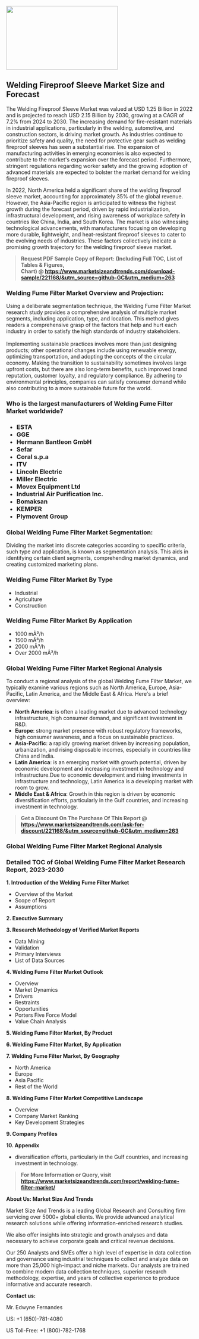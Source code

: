 <p><img class="alignnone size-medium wp-image-20088" src="https://ffe5etoiles.com/wp-content/uploads/2024/12/MST1-300x171.png" alt="" width="300" height="171" /></p><h2>Welding Fireproof Sleeve Market Size and Forecast</h2><p>The Welding Fireproof Sleeve Market was valued at USD 1.25 Billion in 2022 and is projected to reach USD 2.15 Billion by 2030, growing at a CAGR of 7.2% from 2024 to 2030. The increasing demand for fire-resistant materials in industrial applications, particularly in the welding, automotive, and construction sectors, is driving market growth. As industries continue to prioritize safety and quality, the need for protective gear such as welding fireproof sleeves has seen a substantial rise. The expansion of manufacturing activities in emerging economies is also expected to contribute to the market's expansion over the forecast period. Furthermore, stringent regulations regarding worker safety and the growing adoption of advanced materials are expected to bolster the market demand for welding fireproof sleeves.</p><p>In 2022, North America held a significant share of the welding fireproof sleeve market, accounting for approximately 35% of the global revenue. However, the Asia-Pacific region is anticipated to witness the highest growth during the forecast period, driven by rapid industrialization, infrastructural development, and rising awareness of workplace safety in countries like China, India, and South Korea. The market is also witnessing technological advancements, with manufacturers focusing on developing more durable, lightweight, and heat-resistant fireproof sleeves to cater to the evolving needs of industries. These factors collectively indicate a promising growth trajectory for the welding fireproof sleeve market.</p></p><blockquote id="" class=""><strong>Request PDF Sample Copy of Report: (Including Full TOC, List of Tables &amp; Figures, Chart)&nbsp;@&nbsp;<strong><a href="https://www.marketsizeandtrends.com/download-sample/221168/&utm_source=github-GC&utm_medium=263" target="_blank">https://www.marketsizeandtrends.com/download-sample/221168/&utm_source=github-GC&utm_medium=263</a></strong></strong></blockquote><h3 id="" class="">Welding Fume Filter Market&nbsp;Overview and Projection:</h3><p id="" class="">Using a deliberate segmentation technique, the Welding Fume Filter Market research study provides a comprehensive analysis of multiple market segments, including application, type, and location. This method gives readers a comprehensive grasp of the factors that help and hurt each industry in order to satisfy the high standards of industry stakeholders. <br /> <br />Implementing sustainable practices involves more than just designing products; other operational changes include using renewable energy, optimizing transportation, and adopting the concepts of the circular economy. Making the transition to sustainability sometimes involves large upfront costs, but there are also long-term benefits, such improved brand reputation, customer loyalty, and regulatory compliance. By adhering to environmental principles, companies can satisfy consumer demand while also contributing to a more sustainable future for the world.</p><h3 id="" class="">Who is the largest manufacturers of&nbsp;Welding Fume Filter Market worldwide?</h3><h3 class=""><p><ul><li>ESTA </li><li> GGE </li><li> Hermann Bantleon GmbH </li><li> Sefar </li><li> Coral s.p.a </li><li> ITV </li><li> Lincoln Electric </li><li> Miller Electric </li><li> Movex Equipment Ltd </li><li> Industrial Air Purification Inc. </li><li> Bomaksan </li><li> KEMPER </li><li> Plymovent Group</li></ul></p></h3><h3 id="" class="">Global&nbsp;Welding Fume Filter Market Segmentation:</h3><p id="" class="">Dividing the market into discrete categories according to specific criteria, such type and application, is known as segmentation analysis. This aids in identifying certain client segments, comprehending market dynamics, and creating customized marketing plans.</p><h3 id="" class="">Welding Fume Filter Market&nbsp;By Type</h3><p><p><ul><li>Industrial</li><li> Agriculture</li><li> Construction</p></li></ul></p></p><h3 id="" class="">Welding Fume Filter Market&nbsp;By Application</h3><p class=""><p><ul><li>1000 mÂ³/h</li><li> 1500 mÂ³/h</li><li> 2000 mÂ³/h</li><li> Over 2000 mÂ³/h</li></ul></p></p><h3 id="" class="">Global Welding Fume Filter Market Regional Analysis</h3><p id="" class="">To conduct a regional analysis of the global Welding Fume Filter Market, we typically examine various regions such as North America, Europe, Asia-Pacific, Latin America, and the Middle East &amp; Africa. Here's a brief overview:</p><ul><li><strong>North America</strong>: is often a leading market due to advanced technology infrastructure, high consumer demand, and significant investment in R&amp;D.</li><li><strong>Europe</strong>: strong market presence with robust regulatory frameworks, high consumer awareness, and a focus on sustainable practices.</li><li><strong>Asia-Pacific</strong>: a rapidly growing market driven by increasing population, urbanization, and rising disposable incomes, especially in countries like China and India.</li><li><strong>Latin America</strong>: is an emerging market with growth potential, driven by economic development and increasing investment in technology and infrastructure.Due to economic development and rising investments in infrastructure and technology, Latin America is a developing market with room to grow.</li><li><strong>Middle East &amp; Africa</strong>: Growth in this region is driven by economic diversification efforts, particularly in the Gulf countries, and increasing investment in technology.</li></ul><blockquote id="" class=""><strong>Get a Discount On The Purchase Of This Report @ <strong><a href="https://www.marketsizeandtrends.com/ask-for-discount/221168/&utm_source=github-GC&utm_medium=263" target="_blank">https://www.marketsizeandtrends.com/ask-for-discount/221168/&utm_source=github-GC&utm_medium=263</a></strong></strong></blockquote><h3 id="" class="">Global Welding Fume Filter Market Regional Analysis</h3><h3 id="" class="">Detailed TOC of Global Welding Fume Filter Market Research Report, 2023-2030</h3><p id="" class=""><strong>1. Introduction of the Welding Fume Filter Market</strong></p><ul><li>Overview of the Market</li><li>Scope of Report</li><li>Assumptions</li></ul><p id="" class=""><strong>2. Executive Summary</strong></p><p id="" class=""><strong>3. Research Methodology of Verified Market Reports</strong></p><ul><li>Data Mining</li><li>Validation</li><li>Primary Interviews</li><li>List of Data Sources</li></ul><p id="" class=""><strong>4. Welding Fume Filter Market Outlook</strong></p><ul><li>Overview</li><li>Market Dynamics</li><li>Drivers</li><li>Restraints</li><li>Opportunities</li><li>Porters Five Force Model</li><li>Value Chain Analysis</li></ul><p id="" class=""><strong>5. Welding Fume Filter Market, By Product</strong></p><p id="" class=""><strong>6. Welding Fume Filter Market, By Application</strong></p><p id="" class=""><strong>7. Welding Fume Filter Market, By Geography</strong></p><ul><li>North America</li><li>Europe</li><li>Asia Pacific</li><li>Rest of the World</li></ul><p id="" class=""><strong>8. Welding Fume Filter Market Competitive Landscape</strong></p><ul><li>Overview</li><li>Company Market Ranking</li><li>Key Development Strategies</li></ul><p id="" class=""><strong>9. Company Profiles</strong></p><p id="" class=""><strong>10. Appendix</strong></p><ul><li>diversification efforts, particularly in the Gulf countries, and increasing investment in technology.</li></ul><blockquote id="" class=""><strong>For More Information or Query, visit <strong><strong><a href="https://www.marketsizeandtrends.com/report/welding-fume-filter-market/" target="_blank">https://www.marketsizeandtrends.com/report/welding-fume-filter-market/</a></strong></strong></strong></blockquote><p id="" class=""><strong>About Us: Market Size And Trends</strong></p><p id="" class="">Market Size And Trends is a leading Global Research and Consulting firm servicing over 5000+ global clients. We provide advanced analytical research solutions while offering information-enriched research studies.</p><p id="" class="">We also offer insights into strategic and growth analyses and data necessary to achieve corporate goals and critical revenue decisions.</p><p id="" class="">Our 250 Analysts and SMEs offer a high level of expertise in data collection and governance using industrial techniques to collect and analyze data on more than 25,000 high-impact and niche markets. Our analysts are trained to combine modern data collection techniques, superior research methodology, expertise, and years of collective experience to produce informative and accurate research.</p><p id="" class=""><strong>Contact us:</strong></p><p id="" class="">Mr. Edwyne Fernandes</p><p id="" class="">US: +1 (650)-781-4080</p><p id="" class="">US Toll-Free: +1 (800)-782-1768</p>

